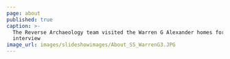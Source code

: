 ```yaml
---
page: about
published: true
caption: >-
  The Reverse Archaeology team visited the Warren G Alexander homes for a group
  interview
image_url: images/slideshowimages/About_SS_WarrenG3.JPG
---
```

